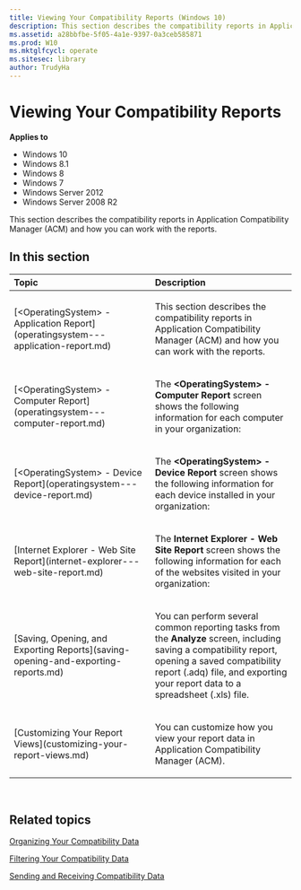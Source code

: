 ```yaml
---
title: Viewing Your Compatibility Reports (Windows 10)
description: This section describes the compatibility reports in Application Compatibility Manager (ACM) and how you can work with the reports.
ms.assetid: a28bbfbe-5f05-4a1e-9397-0a3ceb585871
ms.prod: W10
ms.mktglfcycl: operate
ms.sitesec: library
author: TrudyHa
---
```


# Viewing Your Compatibility Reports


**Applies to**

-   Windows 10
-   Windows 8.1
-   Windows 8
-   Windows 7
-   Windows Server 2012
-   Windows Server 2008 R2

This section describes the compatibility reports in Application Compatibility Manager (ACM) and how you can work with the reports.

## In this section


<table>
<colgroup>
<col width="50%" />
<col width="50%" />
</colgroup>
<thead>
<tr class="header">
<th align="left">Topic</th>
<th align="left">Description</th>
</tr>
</thead>
<tbody>
<tr class="odd">
<td align="left"><p>[&lt;OperatingSystem&gt; - Application Report](operatingsystem---application-report.md)</p></td>
<td align="left"><p>This section describes the compatibility reports in Application Compatibility Manager (ACM) and how you can work with the reports.</p></td>
</tr>
<tr class="even">
<td align="left"><p>[&lt;OperatingSystem&gt; - Computer Report](operatingsystem---computer-report.md)</p></td>
<td align="left"><p>The <strong>&lt;OperatingSystem&gt; - Computer Report</strong> screen shows the following information for each computer in your organization:</p></td>
</tr>
<tr class="odd">
<td align="left"><p>[&lt;OperatingSystem&gt; - Device Report](operatingsystem---device-report.md)</p></td>
<td align="left"><p>The <strong>&lt;OperatingSystem&gt; - Device Report</strong> screen shows the following information for each device installed in your organization:</p></td>
</tr>
<tr class="even">
<td align="left"><p>[Internet Explorer - Web Site Report](internet-explorer---web-site-report.md)</p></td>
<td align="left"><p>The <strong>Internet Explorer - Web Site Report</strong> screen shows the following information for each of the websites visited in your organization:</p></td>
</tr>
<tr class="odd">
<td align="left"><p>[Saving, Opening, and Exporting Reports](saving-opening-and-exporting-reports.md)</p></td>
<td align="left"><p>You can perform several common reporting tasks from the <strong>Analyze</strong> screen, including saving a compatibility report, opening a saved compatibility report (.adq) file, and exporting your report data to a spreadsheet (.xls) file.</p></td>
</tr>
<tr class="even">
<td align="left"><p>[Customizing Your Report Views](customizing-your-report-views.md)</p></td>
<td align="left"><p>You can customize how you view your report data in Application Compatibility Manager (ACM).</p></td>
</tr>
</tbody>
</table>

 

## Related topics


[Organizing Your Compatibility Data](organizing-your-compatibility-data.md)

[Filtering Your Compatibility Data](filtering-your-compatibility-data.md)

[Sending and Receiving Compatibility Data](sending-and-receiving-compatibility-data.md)

 

 





